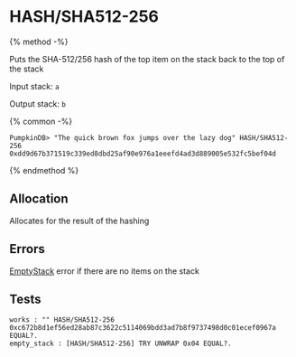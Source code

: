 # HASH/SHA512-256

{% method -%}

Puts the SHA-512/256 hash of the top item on the stack back to the top of the stack

Input stack: `a`

Output stack: `b`

{% common -%}

```
PumpkinDB> "The quick brown fox jumps over the lazy dog" HASH/SHA512-256
0xdd9d67b371519c339ed8dbd25af90e976a1eeefd4ad3d889005e532fc5bef04d
```

{% endmethod %}

## Allocation

Allocates for the result of the hashing

## Errors

[EmptyStack](../errors/EmptyStack.md) error if there are no items on the stack

## Tests

```test
works : "" HASH/SHA512-256 0xc672b8d1ef56ed28ab87c3622c5114069bdd3ad7b8f9737498d0c01ecef0967a EQUAL?.
empty_stack : [HASH/SHA512-256] TRY UNWRAP 0x04 EQUAL?.
```
